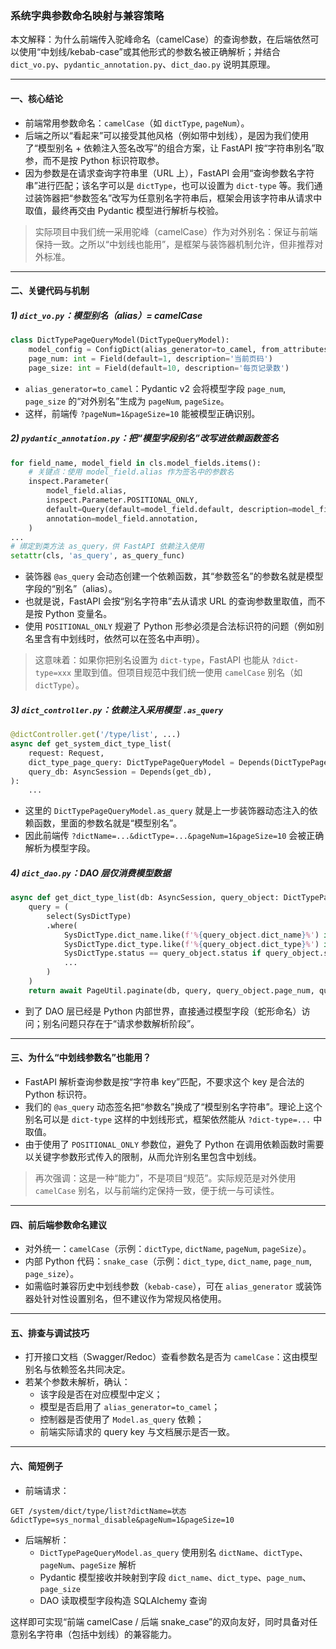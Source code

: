 ### 系统字典参数命名映射与兼容策略

本文解释：为什么前端传入驼峰命名（camelCase）的查询参数，在后端依然可以使用“中划线/kebab-case”或其他形式的参数名被正确解析；并结合 `dict_vo.py`、`pydantic_annotation.py`、`dict_dao.py` 说明其原理。

---

#### 一、核心结论
- 前端常用参数命名：`camelCase`（如 `dictType`, `pageNum`）。
- 后端之所以“看起来”可以接受其他风格（例如带中划线），是因为我们使用了“模型别名 + 依赖注入签名改写”的组合方案，让 FastAPI 按“字符串别名”取参，而不是按 Python 标识符取参。
- 因为参数是在请求查询字符串里（URL 上），FastAPI 会用“查询参数名字符串”进行匹配；该名字可以是 `dictType`，也可以设置为 `dict-type` 等。我们通过装饰器把“参数签名”改写为任意别名字符串后，框架会用该字符串从请求中取值，最终再交由 Pydantic 模型进行解析与校验。

> 实际项目中我们统一采用驼峰（camelCase）作为对外别名：保证与前端保持一致。之所以“中划线也能用”，是框架与装饰器机制允许，但非推荐对外标准。

---

#### 二、关键代码与机制

##### 1) `dict_vo.py`：模型别名（alias）= camelCase
```python
class DictTypePageQueryModel(DictTypeQueryModel):
    model_config = ConfigDict(alias_generator=to_camel, from_attributes=True)
    page_num: int = Field(default=1, description='当前页码')
    page_size: int = Field(default=10, description='每页记录数')
```
- `alias_generator=to_camel`：Pydantic v2 会将模型字段 `page_num`, `page_size` 的“对外别名”生成为 `pageNum`, `pageSize`。
- 这样，前端传 `?pageNum=1&pageSize=10` 能被模型正确识别。

##### 2) `pydantic_annotation.py`：把“模型字段别名”改写进依赖函数签名
```python
for field_name, model_field in cls.model_fields.items():
    # 关键点：使用 model_field.alias 作为签名中的参数名
    inspect.Parameter(
        model_field.alias,
        inspect.Parameter.POSITIONAL_ONLY,
        default=Query(default=model_field.default, description=model_field.description),
        annotation=model_field.annotation,
    )
...
# 绑定到类方法 as_query，供 FastAPI 依赖注入使用
setattr(cls, 'as_query', as_query_func)
```
- 装饰器 `@as_query` 会动态创建一个依赖函数，其“参数签名”的参数名就是模型字段的“别名”（alias）。
- 也就是说，FastAPI 会按“别名字符串”去从请求 URL 的查询参数里取值，而不是按 Python 变量名。
- 使用 `POSITIONAL_ONLY` 规避了 Python 形参必须是合法标识符的问题（例如别名里含有中划线时，依然可以在签名中声明）。

> 这意味着：如果你把别名设置为 `dict-type`，FastAPI 也能从 `?dict-type=xxx` 里取到值。但项目规范中我们统一使用 `camelCase` 别名（如 `dictType`）。

##### 3) `dict_controller.py`：依赖注入采用模型 `.as_query`
```python
@dictController.get('/type/list', ...)
async def get_system_dict_type_list(
    request: Request,
    dict_type_page_query: DictTypePageQueryModel = Depends(DictTypePageQueryModel.as_query),
    query_db: AsyncSession = Depends(get_db),
):
    ...
```
- 这里的 `DictTypePageQueryModel.as_query` 就是上一步装饰器动态注入的依赖函数，里面的参数名就是“模型别名”。
- 因此前端传 `?dictName=...&dictType=...&pageNum=1&pageSize=10` 会被正确解析为模型字段。

##### 4) `dict_dao.py`：DAO 层仅消费模型数据
```python
async def get_dict_type_list(db: AsyncSession, query_object: DictTypePageQueryModel, is_page: bool = False):
    query = (
        select(SysDictType)
        .where(
            SysDictType.dict_name.like(f'%{query_object.dict_name}%') if query_object.dict_name else True,
            SysDictType.dict_type.like(f'%{query_object.dict_type}%') if query_object.dict_type else True,
            SysDictType.status == query_object.status if query_object.status else True,
            ...
        )
    )
    return await PageUtil.paginate(db, query, query_object.page_num, query_object.page_size, is_page)
```
- 到了 DAO 层已经是 Python 内部世界，直接通过模型字段（蛇形命名）访问；别名问题只存在于“请求参数解析阶段”。

---

#### 三、为什么“中划线参数名”也能用？
- FastAPI 解析查询参数是按“字符串 key”匹配，不要求这个 key 是合法的 Python 标识符。
- 我们的 `@as_query` 动态签名把“参数名”换成了“模型别名字符串”。理论上这个别名可以是 `dict-type` 这样的中划线形式，框架依然能从 `?dict-type=...` 中取值。
- 由于使用了 `POSITIONAL_ONLY` 参数位，避免了 Python 在调用依赖函数时需要以关键字参数形式传入的限制，从而允许别名里包含中划线。

> 再次强调：这是一种“能力”，不是项目“规范”。实际规范是对外使用 `camelCase` 别名，以与前端约定保持一致，便于统一与可读性。

---

#### 四、前后端参数命名建议
- 对外统一：`camelCase`（示例：`dictType`, `dictName`, `pageNum`, `pageSize`）。
- 内部 Python 代码：`snake_case`（示例：`dict_type`, `dict_name`, `page_num`, `page_size`）。
- 如需临时兼容历史中划线参数（`kebab-case`），可在 `alias_generator` 或装饰器处针对性设置别名，但不建议作为常规风格使用。

---

#### 五、排查与调试技巧
- 打开接口文档（Swagger/Redoc）查看参数名是否为 `camelCase`：这由模型别名与依赖签名共同决定。
- 若某个参数未解析，确认：
  - 该字段是否在对应模型中定义；
  - 模型是否启用了 `alias_generator=to_camel`；
  - 控制器是否使用了 `Model.as_query` 依赖；
  - 前端实际请求的 query key 与文档展示是否一致。

---

#### 六、简短例子
- 前端请求：
```
GET /system/dict/type/list?dictName=状态&dictType=sys_normal_disable&pageNum=1&pageSize=10
```
- 后端解析：
  - `DictTypePageQueryModel.as_query` 使用别名 `dictName`、`dictType`、`pageNum`、`pageSize` 解析
  - Pydantic 模型接收并映射到字段 `dict_name`、`dict_type`、`page_num`、`page_size`
  - DAO 读取模型字段构造 SQLAlchemy 查询

这样即可实现“前端 camelCase / 后端 snake_case”的双向友好，同时具备对任意别名字符串（包括中划线）的兼容能力。
